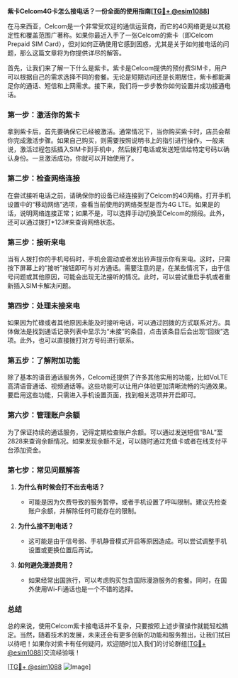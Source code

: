 **紫卡Celcom4G卡怎么接电话？一份全面的使用指南[[TG💪+ @esim1088](https://t.me/s/esim1088)]**

在马来西亚，Celcom是一个非常受欢迎的通信运营商，而它的4G网络更是以其稳定性和覆盖范围广著称。如果你最近入手了一张Celcom的紫卡（即Celcom Prepaid SIM Card），但对如何正确使用它感到困惑，尤其是关于如何接电话的问题，那么这篇文章将为你提供详尽的解答。

首先，让我们来了解一下什么是紫卡。紫卡是Celcom提供的预付费SIM卡，用户可以根据自己的需求选择不同的套餐。无论是短期访问还是长期居住，紫卡都能满足你的通话、短信和上网需求。接下来，我们将一步步教你如何设置并成功接通电话。

### **第一步：激活你的紫卡**

拿到紫卡后，首先要确保它已经被激活。通常情况下，当你购买紫卡时，店员会帮你完成激活步骤。如果自己购买，则需要按照说明书上的指引进行操作。一般来说，激活过程包括插入SIM卡到手机中，然后拨打电话或发送短信给特定号码以确认身份。一旦激活成功，你就可以开始使用了。

### **第二步：检查网络连接**

在尝试接听电话之前，请确保你的设备已经连接到了Celcom的4G网络。打开手机设置中的“移动网络”选项，查看当前使用的网络类型是否为4G LTE。如果是的话，说明网络连接正常；如果不是，可以选择手动切换至Celcom的频段。此外，还可以通过拨打*123#来查询网络状态。

### **第三步：接听来电**

当有人拨打你的手机号码时，手机会震动或者发出铃声提示你有来电。这时，只需按下屏幕上的“接听”按钮即可与对方通话。需要注意的是，在某些情况下，由于信号问题或其他原因，可能会出现无法接听的情况。此时，可以尝试重启手机或者重新插入SIM卡解决问题。

### **第四步：处理未接来电**

如果因为忙碌或者其他原因未能及时接听电话，可以通过回拨的方式联系对方。具体做法是找到通话记录列表中显示为“未接”的条目，点击该条目后会出现“回拨”选项。此外，也可以直接拨打对方号码进行联系。

### **第五步：了解附加功能**

除了基本的语音通话服务外，Celcom还提供了许多其他实用的功能，比如VoLTE高清语音通话、视频通话等。这些功能可以让用户体验更加清晰流畅的沟通效果。要启用这些功能，只需进入手机设置页面，找到相关选项并开启即可。

### **第六步：管理账户余额**

为了保证持续的通话服务，记得定期检查账户余额。可以通过发送短信“BAL”至2828来查询余额情况。如果发现余额不足，可以随时通过充值卡或者在线支付平台添加资金。

### **第七步：常见问题解答**

1. **为什么有时候会打不出去电话？**
   - 可能是因为欠费导致的服务暂停，或者手机设置了呼叫限制。建议先检查账户余额，并解除任何可能存在的限制。

2. **为什么接不到电话？**
   - 这可能是由于信号弱、手机静音模式开启等原因造成。可以尝试调整手机设置或更换位置后再试。

3. **如何避免漫游费用？**
   - 如果经常出国旅行，可以考虑购买包含国际漫游服务的套餐。同时，在国外使用Wi-Fi通话也是一个不错的选择。

### **总结**

总的来说，使用Celcom紫卡接电话并不复杂，只要按照上述步骤操作就能轻松搞定。当然，随着技术的发展，未来还会有更多创新的功能和服务推出，让我们拭目以待吧！如果你对紫卡有任何疑问，欢迎随时加入我们的讨论群组[[TG💪+ @esim1088](https://t.me/s/esim1088)]交流经验哦！

[[TG💪+ @esim1088](https://t.me/s/esim1088) ![Image](https://i.postimg.cc/4NQfJmqS/Snipaste-2025-05-13-00-14-12.png)]